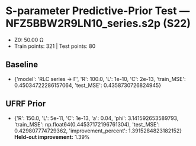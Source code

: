 # S-parameter Predictive-Prior Test — NFZ5BBW2R9LN10_series.s2p (S22)
- Z0: 50.00 Ω
- Train points: 321  |  Test points: 80

## Baseline
- {'model': 'RLC series -> Γ', 'R': 100.0, 'L': 1e-10, 'C': 2e-13, 'train_MSE': 0.45034722286157064, 'test_MSE': 0.4358730726824945}

## UFRF Prior
- {'R': 150.0, 'L': 5e-11, 'C': 1e-13, 'a': 0.04, 'phi': 3.141592653589793, 'train_MSE': np.float64(0.44537172196761304), 'test_MSE': 0.429807774729362, 'improvement_percent': 1.3915284823182152}
**Held-out improvement:** 1.39%